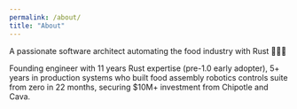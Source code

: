 ```yaml
---
permalink: /about/
title: "About"
---
```


A passionate software architect automating the food industry with Rust 🦀🤖🥗

Founding engineer with 11 years Rust expertise (pre-1.0 early adopter), 5+ years in production systems who built food assembly robotics controls suite from zero in 22 months, securing $10M+ investment from Chipotle and Cava.